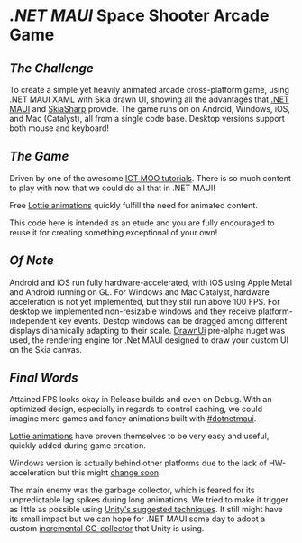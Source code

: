 # _.NET MAUI_ Space Shooter Arcade Game

## _The Challenge_

To create a simple yet heavily animated arcade cross-platform game, using .NET MAUI XAML with Skia drawn UI, showing all the advantages that [.NET MAUI](https://learn.microsoft.com/en-us/dotnet/maui) and [SkiaSharp](https://github.com/mono/SkiaSharp) provide. 
The game runs on on Android, Windows, iOS, and Mac (Catalyst), all from a single code base. Desktop versions support both mouse and keyboard!

## _The Game_

Driven by one of the awesome [ICT MOO tutorials](https://www.youtube.com/@mooict/videos). There is so much content to play with now that we could do all that in .NET MAUI!

Free [Lottie animations](https://lottiefiles.com/) quickly fulfill the need for animated content.

This code here is intended as an etude and you are fully encouraged to reuse it for creating something exceptional of your own!

## _Of Note_

Android and iOS run fully hardware-accelerated, with iOS using Apple Metal and Android running on GL. 
For Windows and Mac Catalyst, hardware acceleration is not yet implemented, but they still run above 100 FPS. 
For desktop we implemented non-resizable windows and they receive platform-independent key events. Destop windows can be dragged among different displays dinamically adapting to their scale. 
[DrawnUi](https://github.com/taublast/AppoMobi.Maui.DrawnUi.Demo) pre-alpha nuget was used, the rendering engine for .Net MAUI designed to draw your custom UI on the Skia canvas.

## _Final Words_

Attained FPS looks okay in Release builds and even on Debug. 
With an optimized design, especially in regards to control caching, we could imagine more games and fancy animations built with [#dotnetmaui](https://twitter.com/search?q=%23dotnetmaui).

[Lottie animations](https://lottiefiles.com/) have proven themselves to be very easy and useful, quickly added during game creation.

Windows version is actually behind other platforms due to the lack of HW-acceleration but this might [change soon](https://github.com/mono/SkiaSharp/issues/1893).


The main enemy was the garbage collector, which is feared for its unpredictable lag spikes during long animations.
We tried to make it trigger as little as possible using [Unity's suggested techniques](https://docs.unity3d.com/Manual/performance-garbage-collection-best-practices.html). It still might have its small impact but we can hope for .NET MAUI some day to adopt a custom [incremental GC-collector](https://docs.unity3d.com/Manual/performance-incremental-garbage-collection.html) that Unity is using.
